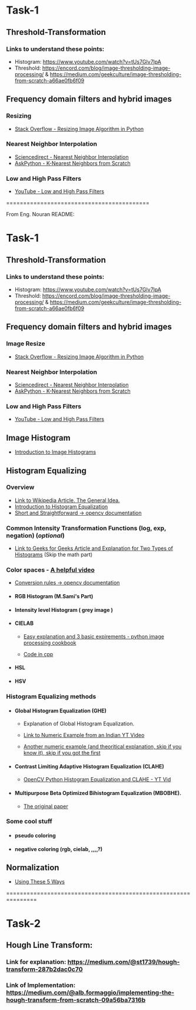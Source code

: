 # Task-1

## Threshold-Transformation

### Links to understand these points:

- Histogram: https://www.youtube.com/watch?v=tUs7Glv7lpA
- Threshold: https://encord.com/blog/image-thresholding-image-processing/ & https://medium.com/geekculture/image-thresholding-from-scratch-a66ae0fb6f09

## Frequency domain filters and hybrid images
### Resizing
- [Stack Overflow - Resizing Image Algorithm in Python](https://stackoverflow.com/questions/12447549/resizing-image-algorithm-in-python)
  
### Nearest Neighbor Interpolation
- [Sciencedirect - Nearest Neighbor Interpolation](https://www.sciencedirect.com/topics/engineering/nearest-neighbor-interpolation)
- [AskPython - K-Nearest Neighbors from Scratch](https://www.askpython.com/python/examples/k-nearest-neighbors-from-scratch)

### Low and High Pass Filters
- [YouTube - Low and High Pass Filters](https://www.youtube.com/watch?v=YVBxM64kpkU)


==========================================

From Eng. Nouran README:

# Task-1

## Threshold-Transformation

### Links to understand these points:

- Histogram: https://www.youtube.com/watch?v=tUs7Glv7lpA
- Threshold: https://encord.com/blog/image-thresholding-image-processing/ & https://medium.com/geekculture/image-thresholding-from-scratch-a66ae0fb6f09

## Frequency domain filters and hybrid images
### Image Resize
- [Stack Overflow - Resizing Image Algorithm in Python](https://stackoverflow.com/questions/12447549/resizing-image-algorithm-in-python)
  
### Nearest Neighbor Interpolation
- [Sciencedirect - Nearest Neighbor Interpolation](https://www.sciencedirect.com/topics/engineering/nearest-neighbor-interpolation)
- [AskPython - K-Nearest Neighbors from Scratch](https://www.askpython.com/python/examples/k-nearest-neighbors-from-scratch)

### Low and High Pass Filters
- [YouTube - Low and High Pass Filters](https://www.youtube.com/watch?v=YVBxM64kpkU)

## Image Histogram
- [Introduction to Image Histograms](https://www.youtube.com/watch?v=2LhfSgrjdGo)
## Histogram Equalizing

### Overview
- [Link to Wikipedia Article. The General Idea.](https://en.wikipedia.org/wiki/Histogram_equalization)
- [Introduction to Histogram Equalization](https://youtu.be/WuVyG4pg9xQ?si=xJRGoeJSugTsbAHB)
- [Short and Straightforward -> opencv documentation](https://docs.opencv.org/3.1.0/d5/daf/tutorial_py_histogram_equalization.html)

### Common Intensity Transformation Functions (log, exp, negation) (***optional***)
- [Link to Geeks for Geeks Article and Explanation for Two Types of Histograms](https://www.geeksforgeeks.org/histogram-equalization-in-digital-image-processing/)
(Skip the math part)
### Color spaces - [A helpful video](https://www.youtube.com/watch?v=gnUYoQ1pwes) 
- [Conversion rules -> opencv documentation](https://docs.opencv.org/4.9.0/de/d25/imgproc_color_conversions.html#color_convert_rgb_lab)
- #### RGB Histogram (M.Sami's Part)
- #### Intensity level Histogram ( grey image )
- #### CIELAB 
    - [Easy explanation and 3 basic expirements - python image processing cookbook](https://subscription.packtpub.com/book/data/9781789537147/1/ch01lvl1sec03/transforming-color-space-rgb-lab)
    
    - [Code in cpp](https://web.archive.org/web/20120502065620/http://cookbooks.adobe.com/post_Useful_color_equations__RGB_to_LAB_converter-14227.html)
- #### HSL
- #### HSV 

### Histogram Equalizing methods
- #### Global Histogram Equalization (GHE)
     - Explanation of Global Histogram Equalization.

    - [Link to Numeric Example from an Indian YT Video](https://www.youtube.com/watch?v=Yd6QISby8kk)
    - [Another numeric example (and theoritical explanation, skip if you know it), skip if you got the first](https://www.youtube.com/watch?v=5-7xskk3aeo)

- #### Contrast Limiting Adaptive Histogram Equalization (CLAHE)
    - [OpenCV Python Histogram Equalization and CLAHE - YT Vid](https://www.youtube.com/watch?v=tn2kmbUVK50)
- #### Multipurpose Beta Optimized Bihistogram Equalization (MBOBHE).
    - [The original paper](https://onlinelibrary.wiley.com/doi/full/10.1002/cplx.21499)

### Some cool stuff 
 - #### pseudo coloring
 - #### negative coloring (rgb, cielab, ,,,,?)

## Normalization
- [Using These 5 Ways](https://blog.finxter.com/5-best-ways-to-normalize-an-image-in-opencv-python/)

===============================================================

# Task-2

## Hough Line Transform:

### Link for explanation: https://medium.com/@st1739/hough-transform-287b2dac0c70

### Link of Implementation: https://medium.com/@alb.formaggio/implementing-the-hough-transform-from-scratch-09a56ba7316b
